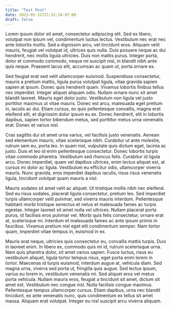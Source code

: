 ```yaml
---
title: "Test Post"
date: 2023-05-31T21:52:24-07:00
draft: false
---
```


Lorem ipsum dolor sit amet, consectetur adipiscing elit. Sed ex libero, volutpat non ipsum vel, condimentum luctus lectus. Vestibulum nec erat nec ante lobortis mollis. Sed a dignissim arcu, vel tincidunt eros. Aliquam velit mauris, feugiat vel volutpat id, ultrices quis nulla. Duis posuere neque ac dui hendrerit, nec mollis ligula ultricies. Duis non mattis purus. Integer porta, dolor et commodo commodo, neque mi suscipit nisl, in blandit nibh ante quis neque. Praesent lacus elit, accumsan ac quam ut, porta ornare ex.

Sed feugiat erat sed velit ullamcorper euismod. Suspendisse consectetur, mauris a pretium mattis, ligula purus volutpat ligula, vitae gravida sapien sapien at ipsum. Donec quis hendrerit quam. Vivamus lobortis finibus tellus nec imperdiet. Integer aliquet aliquam odio. Nullam ornare nunc sit amet blandit laoreet. Mauris eget dolor justo. Vestibulum non ligula vel justo porttitor maximus ut vitae mauris. Donec est arcu, malesuada eget pretium in, iaculis ac dui. Etiam cursus, ex quis pellentesque convallis, magna erat eleifend elit, et dignissim dolor ipsum eu ex. Donec hendrerit, elit in lobortis dapibus, sapien tortor bibendum metus, sed porttitor metus urna venenatis erat. Donec et varius nisl.

Cras sagittis dui sit amet urna varius, vel facilisis justo venenatis. Aenean sed elementum mauris, vitae scelerisque nibh. Curabitur ut ante molestie, rutrum sem eu, porta leo. In quam nisl, vulputate quis dictum eget, lacinia ac justo. Duis et leo id enim pellentesque consectetur. Donec lobortis turpis vitae commodo pharetra. Vestibulum sed rhoncus felis. Curabitur id ligula arcu. Donec imperdiet, quam vel dapibus ultrices, enim lectus aliquet est, at cursus mi dolor ac ligula. Vestibulum eu efficitur odio, ullamcorper viverra mauris. Nunc gravida, eros imperdiet dapibus iaculis, risus risus venenatis ligula, tincidunt volutpat quam mauris a nisl.

Mauris sodales sit amet velit ac aliquet. Ut tristique mollis nibh nec eleifend. Sed eu risus sodales, placerat ligula consectetur, pretium leo. Sed imperdiet turpis ullamcorper velit pulvinar, sed viverra mauris interdum. Pellentesque habitant morbi tristique senectus et netus et malesuada fames ac turpis egestas. Integer laoreet sit amet nulla vel ultrices. Nullam placerat porta purus, id facilisis eros pulvinar vel. Morbi quis felis consectetur, ornare erat at, scelerisque mi. Interdum et malesuada fames ac ante ipsum primis in faucibus. Vivamus pretium nisl eget elit condimentum semper. Nam tortor quam, imperdiet vitae tempus in, euismod in ex.

Mauris erat neque, ultricies quis consectetur eu, convallis mattis turpis. Duis in laoreet enim. In libero ex, commodo quis mi id, rutrum scelerisque urna. Nam quis pharetra dolor, sit amet varius sapien. Fusce luctus, risus eu vestibulum aliquet, ligula tortor tempus risus, eget porta enim lorem in tortor. Maecenas id turpis euismod, interdum augue at, vehicula diam. Sed magna urna, viverra sed porta ut, fringilla quis augue. Sed lectus ipsum, varius eu lorem in, vestibulum venenatis mi. Sed aliquet eros vel metus porta vehicula. Nullam mauris eros, feugiat a tincidunt sit amet, dictum sit amet est. Vestibulum nec congue nisl. Nulla facilisis congue maximus. Pellentesque tempus ullamcorper cursus. Etiam dapibus, urna nec blandit tincidunt, ex ante venenatis nunc, quis condimentum ex tellus sit amet massa. Aliquam erat volutpat. Integer eu nisl suscipit arcu viverra aliquam.
